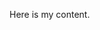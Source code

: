 <style>
h1   { color: #2D3E4E;
  font-family: 'Roboto Condensed';
  }
.main-content {color: #E09E50;
  font-family: 'Roboto Condensed';
  }
section a     {color: #8CBDB9;
  font-family: 'Roboto Condensed';
  }
section p     {color: #2D3E4E;
  font-family: 'Roboto Condensed';
  }
</style>

Here is my content.




